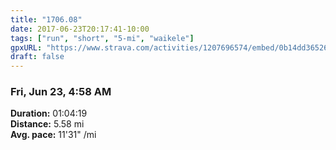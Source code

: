 ```yaml
---
title: "1706.08"
date: 2017-06-23T20:17:41-10:00
tags: ["run", "short", "5-mi", "waikele"]
gpxURL: "https://www.strava.com/activities/1207696574/embed/0b14dd36526601eed7b99264fe8d51920a82d0d5"
draft: false
---
```


### Fri, Jun 23, 4:58 AM

**Duration:** 01:04:19  
**Distance:** 5.58 mi  
**Avg. pace:** 11'31" /mi